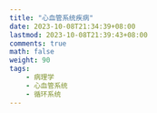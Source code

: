 ```yaml
---
title: "心血管系统疾病"
date: 2023-10-08T21:34:39+08:00
lastmod: 2023-10-08T21:39:43+08:00
comments: true
math: false
weight: 90
tags:
    - 病理学
    - 心血管系统
    - 循环系统
---
```


